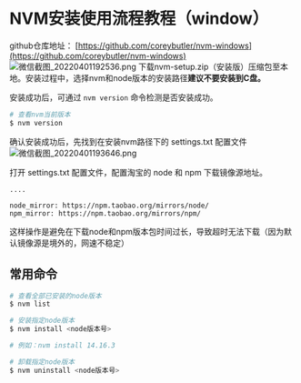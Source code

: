 # NVM安装使用流程教程（window）

github仓库地址： [https://github.com/coreybutler/nvm-windows](https://github.com/coreybutler/nvm-windows)
![微信截图_20220401192536.png](https://cdn.nlark.com/yuque/0/2022/png/2186592/1648815084287-1c0a6d2f-2fda-4f0f-a7e5-1064d83aa31b.png#clientId=ucbe089a0-a71c-4&from=ui&id=u30864fa7&name=%E5%BE%AE%E4%BF%A1%E6%88%AA%E5%9B%BE_20220401192536.png&originHeight=1035&originWidth=2174&originalType=binary&ratio=1&rotation=0&showTitle=false&size=101438&status=done&style=none&taskId=u2b94df94-7f1f-4dee-8f85-77949d4fcf5&title=)
下载nvm-setup.zip（安装版）压缩包至本地。安装过程中，选择nvm和node版本的安装路径**建议不要安装到C盘。**

安装成功后，可通过 `nvm version` 命令检测是否安装成功。
```bash
# 查看nvm当前版本
$ nvm version
```

确认安装成功后，先找到在安装nvm路径下的 settings.txt 配置文件
![微信截图_20220401193646.png](https://cdn.nlark.com/yuque/0/2022/png/2186592/1648815707259-d0fc0b40-0ce8-40be-920a-c213e8d513ff.png#clientId=ucbe089a0-a71c-4&from=ui&id=u4f154492&name=%E5%BE%AE%E4%BF%A1%E6%88%AA%E5%9B%BE_20220401193646.png&originHeight=1035&originWidth=2174&originalType=binary&ratio=1&rotation=0&showTitle=false&size=125224&status=done&style=none&taskId=u6328d160-b97e-4daf-8e0c-b40d4109c7c&title=)

打开 settings.txt 配置文件，配置淘宝的 node 和 npm 下载镜像源地址。
```
....

node_mirror: https://npm.taobao.org/mirrors/node/
npm_mirror: https://npm.taobao.org/mirrors/npm/
```
这样操作是避免在下载node和npm版本包时间过长，导致超时无法下载（因为默认镜像源是境外的，网速不稳定）

## 常用命令
```bash
# 查看全部已安装的node版本
$ nvm list
```
```bash
# 安装指定node版本
$ nvm install <node版本号>

# 例如：nvm install 14.16.3
```
```bash
# 卸载指定node版本
$ nvm uninstall <node版本号>
```
